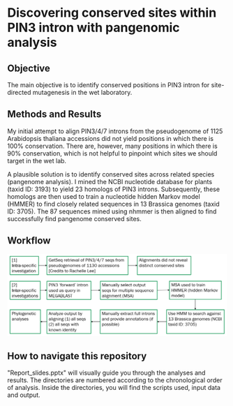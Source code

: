# Discovering conserved sites within PIN3 intron with pangenomic analysis

## Objective 
The main objective is to identify conserved positions in PIN3 intron for site-directed mutagenesis in the wet laboratory.

## Methods and Results
My initial attempt to align PIN3/4/7 introns from the pseudogenome of 1125 Arabidopsis thaliana accessions did not yield positions in which there is 100% conservation. There are, however, many positions in which there is 90% conservation, which is not helpful to pinpoint which sites we should target in the wet lab.

A plausible solution is to identify conserved sites across related species (pangenome analysis). I mined the NCBI nucleotide database for plants (taxid ID: 3193) to yield 23 homologs of PIN3 introns. Subsequently, these homologs are then used to train a nucleotide hidden Markov model (HMMER) to find closely related sequences in 13 Brassica genomes (taxid ID: 3705). The 87 sequences mined using nhmmer is then aligned to find successfully find pangenome conserved sites.

## Workflow
![alt text](https://raw.githubusercontent.com/CherWeiYuan/Pangenome-Intron-Conserved-Sites-Discovery/main/Images/workflow.png)

## How to navigate this repository
"Report_slides.pptx" will visually guide you through the analyses and results. 
The directories are numbered according to the chronological order of analysis. 
Inside the directories, you will find the scripts used, input data and output.
